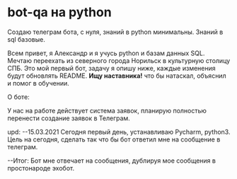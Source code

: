 # bot-qa на python
Создаю телеграм бота, с нуля, знаний в python минимальны. Знаний в sql базовые.

Всем привет, я Александр и я учусь python и базам данных SQL. Мечтаю переехать из северного города Норильск в культурную столицу СПБ.
Это мой первый бот, задачу я опишу ниже, каждые изменения будут обновлять README.
<b>Ищу наставника!</b> что бы натаскал, объяснил и помог в обучении.

О боте:

У нас на работе действует система заявок, планирую полностью перенести создание заявок в Телеграм.

upd: --15.03.2021
Сегодня первый день, устанавливаю Pycharm, python3.
Цель на сегодня, сделать так что бы бот ответил мне на сообщение в телеграм.

--Итог: Бот мне отвечает на сообщения, дублируя мое сообщения в простонароде эхобот.
